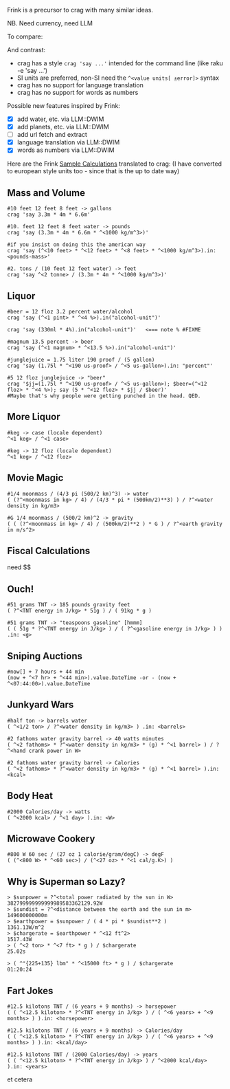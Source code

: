 Frink is a precursor to crag with many similar ideas.

NB. Need currency, need LLM

To compare:



And contrast:
- crag has a style `crag 'say ...'` intended for the command line (like raku -e 'say ...')
- SI units are preferred, non-SI need the `^<value units[ ±error]>` syntax
- crag has no support for language translation
- crag has no support for words as numbers


Possible new features inspired by Frink:
- [x] add water, etc. via LLM::DWIM
- [x] add planets, etc. via LLM::DWIM
- [ ] add url fetch and extract
- [x] language translation via LLM::DWIM
- [x] words as numbers via LLM::DWIM

Here are the Frink [Sample Calculations](https://frinklang.org/#SampleCalculations) translated to crag:
(I have converted to european style units too - since that is the up to date way)

## Mass and Volume
```
#10 feet 12 feet 8 feet -> gallons
crag 'say 3.3m * 4m * 6.6m'

#10. feet 12 feet 8 feet water -> pounds
crag 'say (3.3m * 4m * 6.6m * ^<1000 kg/m^3>)'

#if you insist on doing this the american way
crag 'say (^<10 feet> * ^<12 feet> * ^<8 feet> * ^<1000 kg/m^3>).in: <pounds-mass>'

#2. tons / (10 feet 12 feet water) -> feet
crag 'say ^<2 tonne> / (3.3m * 4m * ^<1000 kg/m^3>)'
```

## Liquor
```
#beer = 12 floz 3.2 percent water/alcohol
crag 'say (^<1 pint> * ^<4 %>).in("alcohol-unit")'
 
crag 'say (330ml * 4%).in("alcohol-unit")'   <=== note % #FIXME 

#magnum 13.5 percent -> beer
crag 'say (^<1 magnum> * ^<13.5 %>).in("alcohol-unit")'

#junglejuice = 1.75 liter 190 proof / (5 gallon)
crag 'say (1.75l * ^<190 us-proof> / ^<5 us-gallon>).in: "percent"'

#5 12 floz junglejuice -> "beer"
crag '$jj=(1.75l * ^<190 us-proof> / ^<5 us-gallon>); $beer=(^<12 floz> * ^<4 %>); say (5 * ^<12 floz> * $jj / $beer)'
#Maybe that's why people were getting punched in the head. QED.
```

## More Liquor
```
#keg -> case (locale dependent)
^<1 keg> / ^<1 case>

#keg -> 12 floz (locale dependent)
^<1 keg> / ^<12 floz>
```

## Movie Magic
```
#1/4 moonmass / (4/3 pi (500/2 km)^3) -> water
( (?^<moonmass in kg> / 4) / (4/3 * pi * (500km/2)**3) ) / ?^<water density in kg/m3>

#G 1/4 moonmass / (500/2 km)^2 -> gravity
( ( (?^<moonmass in kg> / 4) / (500km/2)**2 ) * G ) / ?^<earth gravity in m/s^2>
```

## Fiscal Calculations
need $$

## Ouch!
```
#51 grams TNT -> 185 pounds gravity feet
( ?^<TNT energy in J/kg> * 51g ) / ( 91kg * g )

#51 grams TNT -> "teaspoons gasoline" [hmmm]
( ( 51g * ?^<TNT energy in J/kg> ) / ( ?^<gasoline energy in J/kg> ) ) .in: <g>
```

## Sniping Auctions
```
#now[] + 7 hours + 44 min
(now + ^<7 hr> + ^<44 min>).value.DateTime -or - (now + ^<07:44:00>).value.DateTime
```

## Junkyard Wars
```
#half ton -> barrels water
( ^<1/2 ton> / ?^<water density in kg/m3> ) .in: <barrels>

#2 fathoms water gravity barrel -> 40 watts minutes
( ^<2 fathoms> * ?^<water density in kg/m3> * (g) * ^<1 barrel> ) / ?^<hand crank power in W>

#2 fathoms water gravity barrel -> Calories
( ^<2 fathoms> * ?^<water density in kg/m3> * (g) * ^<1 barrel> ).in: <kcal>
```

## Body Heat
```
#2000 Calories/day -> watts
( ^<2000 kcal> / ^<1 day> ).in: <W>
```

## Microwave Cookery
```
#800 W 60 sec / (27 oz 1 calorie/gram/degC) -> degF
( (^<800 W> * ^<60 sec>) / (^<27 oz> * ^<1 cal/g.K>) )
```

## Why is Superman so Lazy?
```
> $sunpower = ?^<total power radiated by the sun in W>
382799999999999989583362129.92W
> $sundist = ?^<distance between the earth and the sun in m>
149600000000m
> $earthpower = $sunpower / ( 4 * pi * $sundist**2 )
1361.13W/m^2
> $chargerate = $earthpower * ^<12 ft^2>
1517.43W
> ( ^<2 ton> * ^<7 ft> * g ) / $chargerate
25.02s

> ( ^"{225+135} lbm" * ^<15000 ft> * g ) / $chargerate
01:20:24
```

## Fart Jokes
```
#12.5 kilotons TNT / (6 years + 9 months) -> horsepower
( ( ^<12.5 kiloton> * ?^<TNT energy in J/kg> ) / ( ^<6 years> + ^<9 months> ) ).in: <horsepower>

#12.5 kilotons TNT / (6 years + 9 months) -> Calories/day
( ( ^<12.5 kiloton> * ?^<TNT energy in J/kg> ) / ( ^<6 years> + ^<9 months> ) ).in: <kcal/day>

#12.5 kilotons TNT / (2000 Calories/day) -> years
( ( ^<12.5 kiloton> * ?^<TNT energy in J/kg> ) / ^<2000 kcal/day> ).in: <years>
```

et cetera


